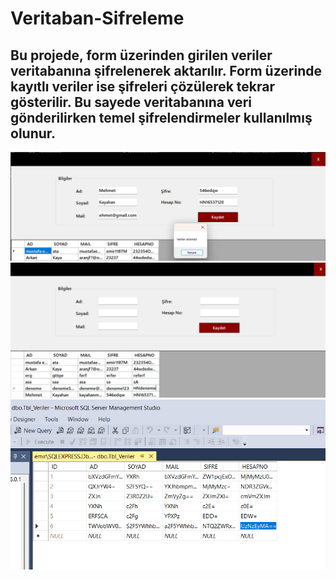 # Veritaban-Sifreleme
## Bu projede, form üzerinden girilen veriler veritabanına şifrelenerek aktarılır. Form üzerinde kayıtlı veriler ise şifreleri çözülerek tekrar gösterilir. Bu sayede veritabanına veri gönderilirken temel şifrelendirmeler kullanılmış olunur.
![Şifreleme Süreci](SifreliVeriler/images/resim1.png)
![Şifreleme Süreci](SifreliVeriler/images/resim2.png)
![Şifreleme Süreci](SifreliVeriler/images/resim3.png)

